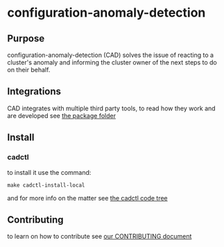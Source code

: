 # configuration-anomaly-detection

## Purpose

configuration-anomaly-detection (CAD) solves the issue of reacting to a cluster's
anomaly and informing the cluster owner of the next steps to do on their behalf.

## Integrations

CAD integrates with multiple third party tools, to read how they work and are developed see [the package folder](./pkg/)

## Install

### cadctl

to install it use the command:

```shell
make cadctl-install-local
```

and for more info on the matter see [the cadctl code tree](./cadctl/)

## Contributing

to learn on how to contribute see [our CONTRIBUTING document](./CONTRIBUTING.md)
